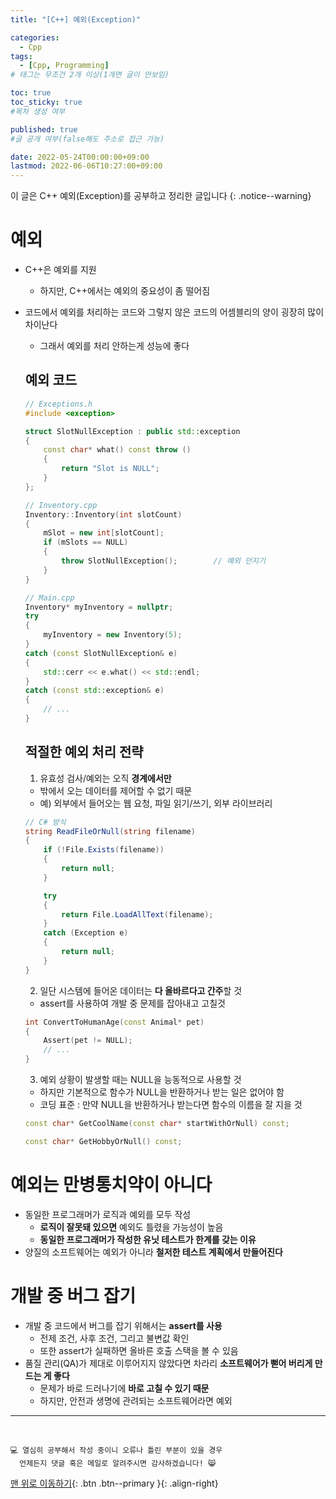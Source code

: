```yaml
---
title: "[C++] 예외(Exception)" 

categories:
  - Cpp
tags:
  - [Cpp, Programming]
# 태그는 무조건 2개 이상(1개면 글이 안보임)

toc: true
toc_sticky: true
#목차 생성 여부

published: true
#글 공개 여부(false해도 주소로 접근 가능)

date: 2022-05-24T00:00:00+09:00
lastmod: 2022-06-06T10:27:00+09:00
---
```


이 글은 C++ 예외(Exception)를 공부하고 정리한 글입니다
{: .notice--warning}

# 예외
- C++은 예외를 지원
  - 하지만, C++에서는 예외의 중요성이 좀 떨어짐
- 코드에서 예외를 처리하는 코드와 그렇지 않은 코드의 어셈블리의 양이 굉장히 많이 차이난다
  - 그래서 예외를 처리 안하는게 성능에 좋다

  ## 예외 코드
  ```cpp
  // Exceptions.h
  #include <exception>

  struct SlotNullException : public std::exception
  {
      const char* what() const throw ()
      {
          return "Slot is NULL";
      }
  };

  // Inventory.cpp
  Inventory::Inventory(int slotCount)
  {
      mSlot = new int[slotCount];
      if (mSlots == NULL)
      {
          throw SlotNullException();        // 예외 던지기
      }
  }

  // Main.cpp
  Inventory* myInventory = nullptr;
  try
  {
      myInventory = new Inventory(5);
  }
  catch (const SlotNullException& e)
  {
      std::cerr << e.what() << std::endl;
  }
  catch (const std::exception& e)
  {
      // ...
  }
  ```


  ## 적절한 예외 처리 전략
  1. 유효성 검사/예외는 오직 **경계에서만**
    - 밖에서 오는 데이터를 제어할 수 없기 때문
    - 예) 외부에서 들어오는 웹 요청, 파일 읽기/쓰기, 외부 라이브러리
    
    ```c#
    // C# 방식
    string ReadFileOrNull(string filename)
    {
        if (!File.Exists(filename))
        {
            return null;
        }
  
        try
        {
            return File.LoadAllText(filename);
        }
        catch (Exception e)
        {
            return null;
        }
    }
    ```

  2. 일단 시스템에 들어온 데이터는 **다 올바르다고 간주**할 것
    - assert를 사용하여 개발 중 문제를 잡아내고 고칠것
    
    ```cpp
    int ConvertToHumanAge(const Animal* pet)
    {
        Assert(pet != NULL);
        // ...
    }
    ```

  3. 예외 상황이 발생할 때는 NULL을 능동적으로 사용할 것
    - 하지만 기본적으로 함수가 NULL을 반환하거나 받는 일은 없어야 함
    - 코딩 표준 : 만약 NULL을 반환하거나 받는다면 함수의 이름을 잘 지을 것
   
    ```cpp
    const char* GetCoolName(const char* startWithOrNull) const;
  
    const char* GetHobbyOrNull() const;
    ```

# 예외는 만병통치약이 아니다
- 동일한 프로그래머가 로직과 예외를 모두 작성
  - **로직이 잘못돼 있으면** 예외도 틀렸을 가능성이 높음
  - **동일한 프로그래머가 작성한 유닛 테스트가 한계를 갖는 이유**
- 양질의 소프트웨어는 예외가 아니라 **철저한 테스트 계획에서 만들어진다**

# 개발 중 버그 잡기
- 개발 중 코드에서 버그를 잡기 위해서는 **assert를 사용**
  - 전제 조건, 사후 조건, 그리고 불변값 확인
  - 또한 assert가 실패하면 올바른 호출 스택을 볼 수 있음
- 품질 관리(QA)가 제대로 이루어지지 않았다면 차라리 **소프트웨어가 뻗어 버리게 만드는 게 좋다**
  - 문제가 바로 드러나기에 **바로 고칠 수 있기 때문**
  - 하지만, 안전과 생명에 관려되는 소프트웨어라면 예외

***
<br>

    💻 열심히 공부해서 작성 중이니 오류나 틀린 부분이 있을 경우 
      언제든지 댓글 혹은 메일로 알려주시면 감사하겠습니다! 😸

[맨 위로 이동하기](#){: .btn .btn--primary }{: .align-right}